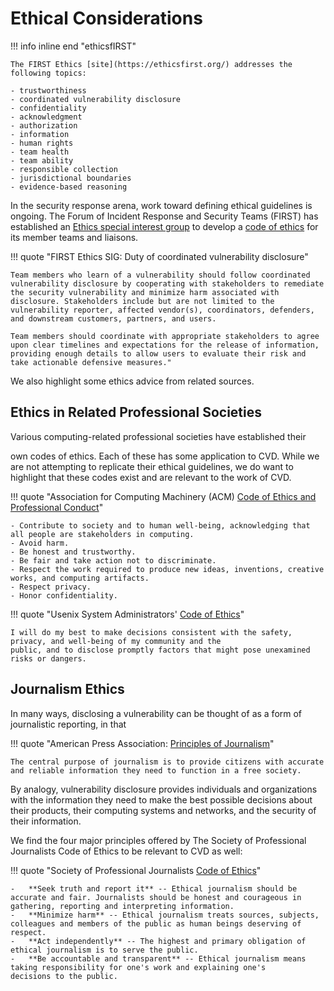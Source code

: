 # Ethical Considerations

!!! info inline end "ethicsfIRST"

    The FIRST Ethics [site](https://ethicsfirst.org/) addresses the following topics:

    - trustworthiness
    - coordinated vulnerability disclosure
    - confidentiality
    - acknowledgment
    - authorization
    - information
    - human rights
    - team health
    - team ability
    - responsible collection
    - jurisdictional boundaries
    - evidence-based reasoning

In the security response arena, work toward defining ethical
guidelines is ongoing. The Forum of Incident Response and Security Teams
(FIRST) has established an [Ethics special interest group](https://www.first.org/global/sigs/ethics/)
to develop a [code of ethics](https://ethicsfirst.org/) for its member teams and liaisons.

!!! quote "FIRST Ethics SIG: Duty of coordinated vulnerability disclosure"

    Team members who learn of a vulnerability should follow coordinated vulnerability disclosure by cooperating with stakeholders to remediate the security vulnerability and minimize harm associated with disclosure. Stakeholders include but are not limited to the vulnerability reporter, affected vendor(s), coordinators, defenders, and downstream customers, partners, and users.
    
    Team members should coordinate with appropriate stakeholders to agree upon clear timelines and expectations for the release of information, providing enough details to allow users to evaluate their risk and take actionable defensive measures."

We also highlight some ethics advice from related sources.

## Ethics in Related Professional Societies

<!--excerpt-start-->Various computing-related professional societies have established their
own codes of ethics. Each of these has some application to CVD.<!--excerpt-end-->
While we are not attempting to replicate their ethical guidelines,
we do want to highlight that these codes exist and are relevant to the
work of CVD.

!!! quote "Association for Computing Machinery (ACM) [Code of Ethics and Professional Conduct](https://www.acm.org/about-acm/acm-code-of-ethics-and-professional-conduct)"

    - Contribute to society and to human well-being, acknowledging that all people are stakeholders in computing.
    - Avoid harm.
    - Be honest and trustworthy.
    - Be fair and take action not to discriminate.
    - Respect the work required to produce new ideas, inventions, creative works, and computing artifacts.
    - Respect privacy.
    - Honor confidentiality.

!!! quote "Usenix System Administrators' [Code of Ethics](https://www.usenix.org/system-administrators-code-ethics)"

    I will do my best to make decisions consistent with the safety, privacy, and well-being of my community and the
    public, and to disclose promptly factors that might pose unexamined risks or dangers.

## Journalism Ethics

In many ways, disclosing a vulnerability can be thought of as a form of
journalistic reporting, in that

!!! quote "American Press Association: [Principles of Journalism](https://americanpressassociation.com/principles-of-journalism/)"

    The central purpose of journalism is to provide citizens with accurate and reliable information they need to function in a free society.

By analogy, vulnerability disclosure provides individuals and
organizations with the information they need to make the best possible
decisions about their products, their computing systems and networks,
and the security of their information.

We find the four major principles offered by The Society of Professional
Journalists Code of Ethics to be relevant to CVD as well:

!!! quote "Society of Professional Journalists [Code of Ethics](https://www.spj.org/ethicscode.asp)"

    -   **Seek truth and report it** -- Ethical journalism should be
    accurate and fair. Journalists should be honest and courageous in
    gathering, reporting and interpreting information.
    -   **Minimize harm** -- Ethical journalism treats sources, subjects,
    colleagues and members of the public as human beings deserving of
    respect.
    -   **Act independently** -- The highest and primary obligation of
    ethical journalism is to serve the public.
    -   **Be accountable and transparent** -- Ethical journalism means
    taking responsibility for one's work and explaining one's
    decisions to the public.
